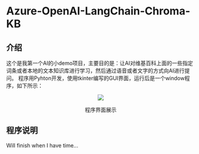 # Azure-OpenAI-LangChain-Chroma-KB
## 介绍
这个是我第一个AI的小demo项目，主要目的是：让AI对维基百科上面的一些指定词条或者本地的文本知识库进行学习，然后通过语音或者文字的方式向AI进行提问。
程序用Pyhton开发，使用tkinter编写的GUI界面，运行后是一个window程序，如下所示：

<div align=center><img src="https://github.com/qfds/Azure-OpenAI-LangChain-Chroma-KB/blob/main/img/screenshot.png">
  <p>程序界面展示</p>
</div>

## 程序说明
Will finish when I have time...
